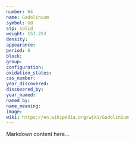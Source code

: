 ```yaml
---
number: 64
name: Gadolinium
symbol: Gd
stp: solid
weight: 157.253
density:
appearance:
period: 6
block:
group:
configuration:
oxidation_states:
cas_number:
year_discovered:
discovered_by:
year_named:
named_by:
name_meaning:
image:
wiki: https://en.wikipedia.org/wiki/Gadolinium
---
```


Markdown content here...
